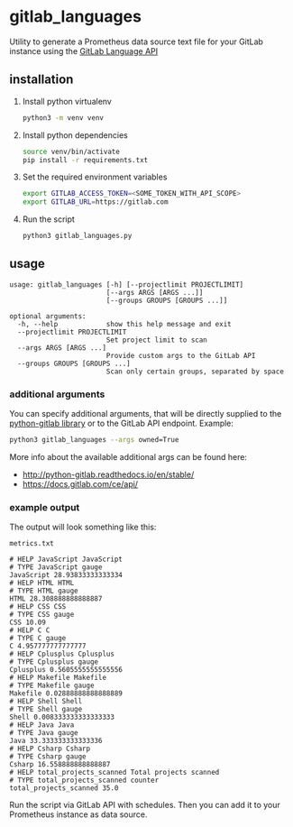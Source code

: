 # gitlab_languages

Utility to generate a Prometheus data source text file for your GitLab instance
using the [GitLab Language API](https://docs.gitlab.com/ee/api/projects.html#languages)

## installation

1. Install python virtualenv

    ```bash
    python3 -m venv venv
    ```

2. Install python dependencies

    ```bash
    source venv/bin/activate
    pip install -r requirements.txt
    ```

3. Set the required environment variables
    ```bash
    export GITLAB_ACCESS_TOKEN=<SOME_TOKEN_WITH_API_SCOPE>
    export GITLAB_URL=https://gitlab.com
    ```

3. Run the script

    ```bash
    python3 gitlab_languages.py
    ```
 
## usage

```
usage: gitlab_languages [-h] [--projectlimit PROJECTLIMIT]
                        [--args ARGS [ARGS ...]]
                        [--groups GROUPS [GROUPS ...]]

optional arguments:
  -h, --help            show this help message and exit
  --projectlimit PROJECTLIMIT
                        Set project limit to scan
  --args ARGS [ARGS ...]
                        Provide custom args to the GitLab API
  --groups GROUPS [GROUPS ...]
                        Scan only certain groups, separated by space
```

### additional arguments

You can specify additional arguments, that will be directly supplied to the
[python-gitlab library](https://github.com/python-gitlab/python-gitlab) or to the GitLab API endpoint.
Example:

```bash
python3 gitlab_languages --args owned=True
``` 

More info about the available additional args can be found here:

* http://python-gitlab.readthedocs.io/en/stable/
* https://docs.gitlab.com/ce/api/

### example output

The output will look something like this:

```
metrics.txt

# HELP JavaScript JavaScript
# TYPE JavaScript gauge
JavaScript 28.93833333333334
# HELP HTML HTML
# TYPE HTML gauge
HTML 28.308888888888887
# HELP CSS CSS
# TYPE CSS gauge
CSS 10.09
# HELP C C
# TYPE C gauge
C 4.957777777777777
# HELP Cplusplus Cplusplus
# TYPE Cplusplus gauge
Cplusplus 0.5605555555555556
# HELP Makefile Makefile
# TYPE Makefile gauge
Makefile 0.02888888888888889
# HELP Shell Shell
# TYPE Shell gauge
Shell 0.008333333333333333
# HELP Java Java
# TYPE Java gauge
Java 33.333333333333336
# HELP Csharp Csharp
# TYPE Csharp gauge
Csharp 16.558888888888887
# HELP total_projects_scanned Total projects scanned
# TYPE total_projects_scanned counter
total_projects_scanned 35.0
```

Run the script via GitLab API with schedules.
Then you can add it to your Prometheus instance as data source.
